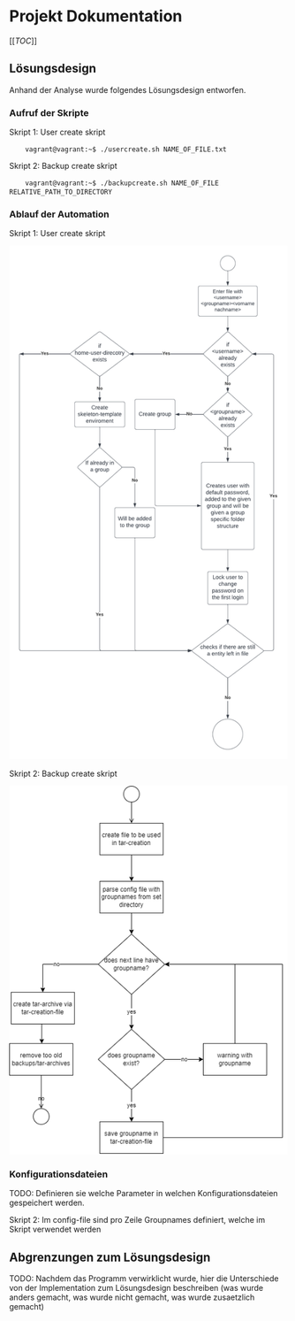 # Projekt Dokumentation

[[_TOC_]]

## Lösungsdesign
Anhand der Analyse wurde folgendes Lösungsdesign entworfen.

### Aufruf der Skripte

Skript 1: User create skript

        vagrant@vagrant:~$ ./usercreate.sh NAME_OF_FILE.txt
        
        
Skript 2: Backup create skript

        vagrant@vagrant:~$ ./backupcreate.sh NAME_OF_FILE RELATIVE_PATH_TO_DIRECTORY

### Ablauf der Automation

Skript 1: User create skript

![image](img/skript1_ad.png)

Skript 2: Backup create skript

![image](img/skript2_ad.png)

### Konfigurationsdateien

TODO: Definieren sie welche Parameter in welchen Konfigurationsdateien gespeichert werden.

Skript 2: Im config-file sind pro Zeile Groupnames definiert, welche im Skript verwendet werden

## Abgrenzungen zum Lösungsdesign

TODO: Nachdem das Programm verwirklicht wurde, hier die Unterschiede von der Implementation zum Lösungsdesign beschreiben (was wurde anders gemacht, was wurde nicht gemacht, was wurde zusaetzlich gemacht)
